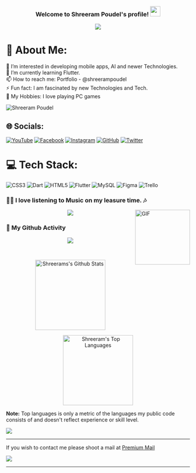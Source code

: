 

<h3 align="center">
  Welcome to Shreeram Poudel's profile!
  <img src="https://media.giphy.com/media/hvRJCLFzcasrR4ia7z/giphy.gif" width="28">
</h3>
<p align="center">
  <a href="https://github.com/SumanSharmaTech"><img src="https://readme-typing-svg.herokuapp.com?size=21&center=true&vCenter=true&width=440&height=45&lines=A+learner%2C+and+maker.;A+flutter+Developer.;Student+of+Computer+Science+and+Information+Technology"></a>
</p>

# 💫 About Me:
👀 I’m interested in developing mobile apps, AI and newer Technologies.<br>🌱 I’m currently learning Flutter.<br>📫 How to reach me: Portfolio - @shreerampoudel<br>⚡ Fun fact: I am fascinated by new Technologies and Tech.<br>🔫 My Hobbies: I love playing PC games


<p align="left"> <img src="https://komarev.com/ghpvc/?username=shreerampoudel&label=Profile Views&color=orange&style=flat-square" alt="Shreeram Poudel" /> </p>

## 🌐 Socials:
[![YouTube](https://img.shields.io/badge/YouTube-%23FF0000.svg?logo=YouTube&logoColor=white)](https://www.youtube.com/channel/UCWFampfu95pDiQImF53kIPQ) [![Facebook](https://img.shields.io/badge/Facebook-%231877F2.svg?logo=Facebook&logoColor=white)](https://www.facebook.com/imccrpdl/) [![Instagram](https://img.shields.io/badge/Instagram-%23E4405F.svg?logo=Instagram&logoColor=white)](https://www.instagram.com/_imccr/) [![GitHub](https://img.shields.io/badge/GitHub-%23181717.svg?logo=GitHub&logoColor=white)](https://github.com/shreerampoudel)
[![Twitter](https://img.shields.io/badge/Twitter-%231DA1F2.svg?logo=Twitter&logoColor=white)]() 


# 💻 Tech Stack:
![CSS3](https://img.shields.io/badge/css3-%231572B6.svg?style=for-the-badge&logo=css3&logoColor=white) ![Dart](https://img.shields.io/badge/dart-%230175C2.svg?style=for-the-badge&logo=dart&logoColor=white) ![HTML5](https://img.shields.io/badge/html5-%23E34F26.svg?style=for-the-badge&logo=html5&logoColor=white) ![Flutter](https://img.shields.io/badge/Flutter-%2302569B.svg?style=for-the-badge&logo=Flutter&logoColor=white) ![MySQL](https://img.shields.io/badge/mysql-%2300f.svg?style=for-the-badge&logo=mysql&logoColor=white) 	![Figma](https://img.shields.io/badge/figma-%23F24E1E.svg?style=for-the-badge&logo=figma&logoColor=white) ![Trello](https://img.shields.io/badge/Trello-%23026AA7.svg?style=for-the-badge&logo=Trello&logoColor=white) 

### 👨‍💻 I love listening to Music on my leasure time. 🎶

<a href="https://open.spotify.com/user/3153pddmiiszilggibjjbk5iaxpa" target="_blank"><img align="right" alt="GIF" height="150px" src="https://media.giphy.com/media/J5B1Y8QZnzXXbLQIBu/giphy.gif" /></a>

<p align="center">
  <a href="https://open.spotify.com/user/3153pddmiiszilggibjjbk5iaxpa" target="_blank"><img src="https://spotify.bikram.io/api?theme=dark&rainbow=true" /></a>
</p>

### 👨 My Github Activity


<p align="center">
  <img src="https://github-readme-streak-stats.herokuapp.com/?user=shreerampoudel&theme=algolia&hide_border=true" />
</p>
<br/>
<p align="center">
    <img  alt="Shreerams's Github Stats" src="https://denvercoder1-github-readme-stats.vercel.app/api/?username=shreerampoudel&show_icons=true&count_private=true&theme=algolia&hide_border=true" height="192px"/>
</p>
<p align="center">
    <img alt="Shreeram's Top Languages" src="https://github-readme-stats.vercel.app/api/top-langs/?username=shreerampoudel&langs_count=8&layout=compact&theme=algolia&hide_border=true" height="192px"/>
</p>
  
<b>Note:</b> Top languages is only a metric of the languages my public code consists of and doesn't reflect experience or skill level.


![](https://activity-graph.herokuapp.com/graph?username=shreerampoudel&custom_title=Shreeram%27s%20Contribution%20Graph&theme=react-dark)

<hr>




If you wish to contact me please shoot a mail at  [Premium Mail](mailto:ccrpoudelalt@gmail.com)


![](assets/bottom_header.svg)




---

